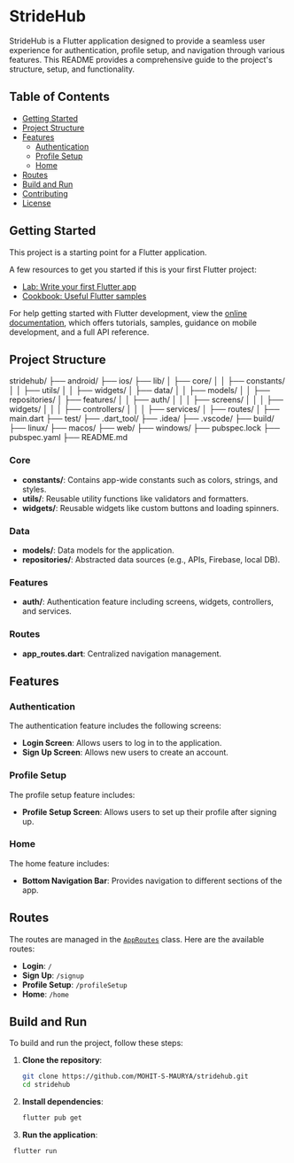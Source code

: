 # StrideHub

StrideHub is a Flutter application designed to provide a seamless user experience for authentication, profile setup, and navigation through various features. This README provides a comprehensive guide to the project's structure, setup, and functionality.

## Table of Contents

- [Getting Started](#getting-started)
- [Project Structure](#project-structure)
- [Features](#features)
  - [Authentication](#authentication)
  - [Profile Setup](#profile-setup)
  - [Home](#home)
- [Routes](#routes)
- [Build and Run](#build-and-run)
- [Contributing](#contributing)
- [License](#license)

## Getting Started

This project is a starting point for a Flutter application.

A few resources to get you started if this is your first Flutter project:

- [Lab: Write your first Flutter app](https://docs.flutter.dev/get-started/codelab)
- [Cookbook: Useful Flutter samples](https://docs.flutter.dev/cookbook)

For help getting started with Flutter development, view the [online documentation](https://docs.flutter.dev/), which offers tutorials, samples, guidance on mobile development, and a full API reference.

## Project Structure
stridehub/ ├── android/ ├── ios/ ├── lib/ │ ├── core/ │ │ ├── constants/ │ │ ├── utils/ │ │ ├── widgets/ │ ├── data/ │ │ ├── models/ │ │ ├── repositories/ │ ├── features/ │ │ ├── auth/ │ │ │ ├── screens/ │ │ │ ├── widgets/ │ │ │ ├── controllers/ │ │ │ ├── services/ │ ├── routes/ │ ├── main.dart ├── test/ ├── .dart_tool/ ├── .idea/ ├── .vscode/ ├── build/ ├── linux/ ├── macos/ ├── web/ ├── windows/ ├── pubspec.lock ├── pubspec.yaml ├── README.md


### Core

- **constants/**: Contains app-wide constants such as colors, strings, and styles.
- **utils/**: Reusable utility functions like validators and formatters.
- **widgets/**: Reusable widgets like custom buttons and loading spinners.

### Data

- **models/**: Data models for the application.
- **repositories/**: Abstracted data sources (e.g., APIs, Firebase, local DB).

### Features

- **auth/**: Authentication feature including screens, widgets, controllers, and services.

### Routes

- **app_routes.dart**: Centralized navigation management.

## Features

### Authentication

The authentication feature includes the following screens:

- **Login Screen**: Allows users to log in to the application.
- **Sign Up Screen**: Allows new users to create an account.

### Profile Setup

The profile setup feature includes:

- **Profile Setup Screen**: Allows users to set up their profile after signing up.

### Home

The home feature includes:

- **Bottom Navigation Bar**: Provides navigation to different sections of the app.

## Routes

The routes are managed in the [`AppRoutes`](lib/routes/app_routes.dart) class. Here are the available routes:

- **Login**: `/`
- **Sign Up**: `/signup`
- **Profile Setup**: `/profileSetup`
- **Home**: `/home`

## Build and Run

To build and run the project, follow these steps:

1. **Clone the repository**:
   ```sh
   git clone https://github.com/MOHIT-S-MAURYA/stridehub.git
   cd stridehub
2. **Install dependencies**:
    ```sh
    flutter pub get
4.  **Run the application**:
   ```sh
    flutter run
